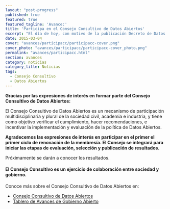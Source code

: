 ```yaml
---
layout: "post-progress"
published: true
featured: true
featured_tagline: 'Avance:'
title: 'Participa en el Consejo Consultivo de Datos Abiertos'
excerpt: "El día de hoy, con motivo de la publicación Decreto de Datos Abiertos, el Gobierno de la República presenta la Versión 2.0 de la plataforma [datos.gob.mx](http://datos.gob.mx). Esta nueva versión inicia con Datos Abiertos de 22 Dependencias y Secretarías Federales, 2 estados y 3 municipios."
date: 2015-03-04
cover: "avances/participacc/participacc-cover.png"
cover_photo: "avances/participacc/participacc-cover_photo.png"
permalink: "avances/participacc.html"
section: avances
category: noticias
category_title: Noticias
tags: 
  - Consejo Consultivo
  - Datos Abiertos
---
```



**Gracias por las expresiones de interés en formar parte del Consejo Consultivo de Datos Abiertos:**

El Consejo Consultivo de Datos Abiertos es un mecanismo de participación multidisciplinaria y plural de la sociedad civil, academia e industria, y tiene como objetivo verificar el cumplimiento, hacer recomendaciones, e incentivar la implementación y evaluación de la política de Datos Abiertos.

**Agradecemos las expresiones de interés en participar en el primer el primer ciclo de renovación de la membresía. El Consejo se integrará para iniciar las etapas de evaluación, selección y publicación de resultados.** 

Próximamente se darán a conocer los resultados. 

#### El Consejo Consultivo es un ejercicio de colaboración entre sociedad y gobierno.


Conoce más sobre el Consejo Consultivo de Datos Abiertos en:

* [Consejo Consultivo de Datos Abiertos](http://datos.gob.mx/avances/consejo-consultivo/)
* [Tablero de Avances de Gobierno Abierto](http://tablero.gobabiertomx.org/) 

